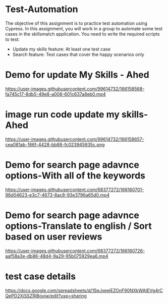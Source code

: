 # Test-Automation
The objective of this assignment is to practice test automation using Cypress. In this
assignment, you will work in a group to automate some test cases in the skillsmatch
application. You need to write the required scripts to test:
- Update my skills feature: At least one test case
- Search feature: Test cases that cover the happy scenarios only


# Demo for update My Skills - Ahed

https://user-images.githubusercontent.com/99614732/166158568-fa745c17-8db5-49e8-a008-601c637a8eb0.mp4


# image run code update my skills- Ahed
https://user-images.githubusercontent.com/99614732/166158657-cea081ab-166f-4428-bb88-fc023945935c.png


# Demo for search page adavnce options-With all of the keywords
https://user-images.githubusercontent.com/68377272/166160701-96d04623-e3c7-4673-8ac8-93e3796a65d0.mp4


# Demo for search page adavnce options-Translate to english / Sort based on user reviews
https://user-images.githubusercontent.com/68377272/166160726-aaf58a3e-db86-48d4-9a29-95b075929ea6.mp4


# test case details 
https://docs.google.com/spreadsheets/d/1SeJxeejEZOnF90NXkWAIEVg4rCQePD2XiSSZRjBoyjw/edit?usp=sharing
